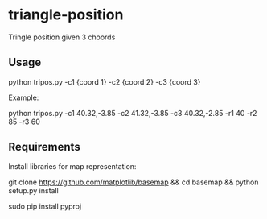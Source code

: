 # triangle-position
Tringle position given 3 choords


## Usage

python tripos.py -c1 {coord 1} -c2 {coord 2} -c3 {coord 3}

Example:

python tripos.py -c1 40.32,-3.85 -c2 41.32,-3.85 -c3 40.32,-2.85 -r1 40 -r2 85 -r3 60


## Requirements

Install libraries for map representation: 

git clone https://github.com/matplotlib/basemap && cd basemap && python setup.py install

sudo pip install pyproj
